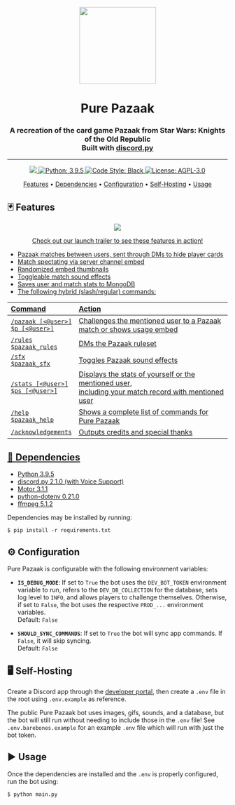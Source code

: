 <p align="center"><img src="https://user-images.githubusercontent.com/78996965/206857624-98aba1e4-3e8b-414f-ba25-2283d549ffb4.png" width="175" height="175"></a></p>

<h1 align="center">Pure Pazaak</h1>
<p align="center"></p>
<h3 align=center>A recreation of the card game Pazaak from Star Wars: Knights of the Old Republic</br>Built with <a href=https://github.com/Rapptz/discord.py>discord.py</a></h3>

---

<p align="center">
  <a href="https://discord.com/api/oauth2/authorize?client_id=855632523060707378&permissions=274914659328&scope=bot%20applications.commands">
     <img src="https://img.shields.io/static/v1?label=Invite%20Me&message=Pure%20Pazaak%232096&plastic&color=5865F2&logo=discord">
  </a>
  <a href="https://www.python.org/">
     <img src="https://img.shields.io/badge/python-3.9.5-blue" alt="Python: 3.9.5">
  </a>
  <a href="https://github.com/psf/black">
    <img src="https://img.shields.io/badge/code%20style-black-000000.svg" alt="Code Style: Black">
  </a>
  <a href="https://github.com/Sim0nV/pure-pazaak/blob/master/LICENSE.txt">
      <img src="https://img.shields.io/badge/license-AGPL--3.0-blue" alt="License: AGPL-3.0">
  </a>
</p>

<p align="center">
  <a href="#-features">Features</a>
  •
  <a href="#-dependencies">Dependencies</a>
  •
  <a href="#%EF%B8%8F-configuration">Configuration</a>
  •
  <a href="#%EF%B8%8F-self-hosting">Self-Hosting</a>
  •
  <a href="#%EF%B8%8F-self-hosting">Usage</a>
</p>

## 🃏 Features

<p align="center">
  <a href="https://www.youtube.com/watch?v=MxxmQAGs53o">
  <img src="https://user-images.githubusercontent.com/78996965/207284997-cfa944d8-aad9-4bf8-a1ed-0c2375fae55a.gif">
</p>
<p align="center">
  <a href="https://www.youtube.com/watch?v=MxxmQAGs53o">
  Check out our launch trailer to see these features in action!
</p>

- Pazaak matches between users, sent through DMs to hide player cards
- Match spectating via server channel embed
- Randomized embed thumbnails
- Toggleable match sound effects
- Saves user and match stats to MongoDB
- The following hybrid (slash/regular) commands:

| Command                                | Action                                                                                                    |
| :------------------------------------- | :-------------------------------------------------------------------------------------------------------- |
| `/pazaak [<@user>]`</br>`$p [<@user>]` | Challenges the mentioned user to a Pazaak match or shows usage embed                                      |
| `/rules`</br>`$pazaak_rules`           | DMs the Pazaak ruleset                                                                                    |
| `/sfx`</br>`$pazaak_sfx`               | Toggles Pazaak sound effects                                                                              |
| `/stats [<@user>]`</br>`$ps [<@user>]` | Displays the stats of yourself or the mentioned user,</br>including your match record with mentioned user |
| `/help`</br>`$pazaak_help`             | Shows a complete list of commands for Pure Pazaak                                                         |
| `/acknowledgements`                    | Outputs credits and special thanks                                                                        |

## 📄 Dependencies

- [Python 3.9.5](https://www.python.org/)
- [discord.py 2.1.0 (with Voice Support)](https://github.com/Rapptz/discord.py)
- [Motor 3.1.1](https://github.com/mongodb/motor)
- [python-dotenv 0.21.0](https://github.com/theskumar/python-dotenv)
- [ffmpeg 5.1.2](https://ffmpeg.org/)

Dependencies may be installed by running:

```
$ pip install -r requirements.txt
```

## ⚙️ Configuration

Pure Pazaak is configurable with the following environment variables:

- **`IS_DEBUG_MODE`**: If set to `True` the bot uses the `DEV_BOT_TOKEN` environment variable to run, refers to the `DEV_DB_COLLECTION` for the database, sets log level to `INFO`, and allows players to challenge themselves. Otherwise, if set to `False`, the bot uses the respective `PROD_...` environment variables.<br/>
  Default: `False`

- **`SHOULD_SYNC_COMMANDS`**: If set to `True` the bot will sync app commands. If `False`, it will skip syncing.<br/>
  Default: `False`

## 🖥️ Self-Hosting

Create a Discord app through the [developer portal](https://discord.com/developers/applications),
then create a `.env` file in the root using `.env.example` as reference.

The public Pure Pazaak bot uses images, gifs, sounds, and a database,
but the bot will still run without needing to include those in the `.env` file!
See `.env.barebones.example` for an example `.env` file which will run with just the bot token.

## ▶️ Usage

Once the dependencies are installed and the `.env` is properly configured, run the bot using:

```
$ python main.py
```
